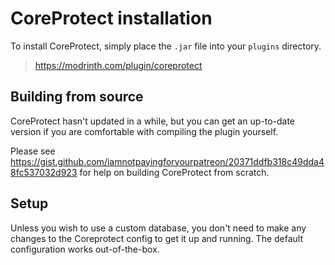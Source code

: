 # CoreProtect installation

To install CoreProtect, simply place the `.jar` file into your `plugins` 
directory.

> <https://modrinth.com/plugin/coreprotect>

## Building from source

CoreProtect hasn't updated in a while, but you can get an up-to-date version if
you are comfortable with compiling the plugin yourself.

Please see <https://gist.github.com/iamnotpayingforyourpatreon/20371ddfb318c49dda48fc537032d923>
for help on building CoreProtect from scratch.

## Setup

Unless you wish to use a custom database, you don't need to make any changes to
the Coreprotect config to get it up and running. The default configuration works
out-of-the-box.

